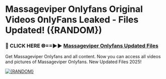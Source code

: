 # Massageviper Onlyfans Original Videos 0nlyFans Leaked - Files Updated! ({RANDOM})

<h3>🔴 CLICK HERE 🌐==►► <a href="https://betterlinks.top/A2PfLJ" rel="nofollow">Massageviper Onlyfans Updated Files</a></h3>

Get Massageviper Onlyfans and all content. Now you can access all videos and pictures of Massageviper Onlyfans. New Updated Files 2025!

[![{RANDOM}](https://i.imgur.com/ppqm5kG.gif)](https://betterlinks.top/A2PfLJ)